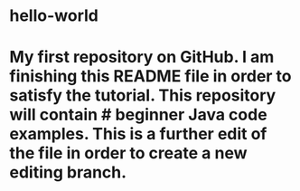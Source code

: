 # hello-world
# My first repository on GitHub. I am finishing this README file in order to satisfy the tutorial. This repository will contain # beginner Java code examples. This is a further edit of the file in order to create a new editing branch. 
